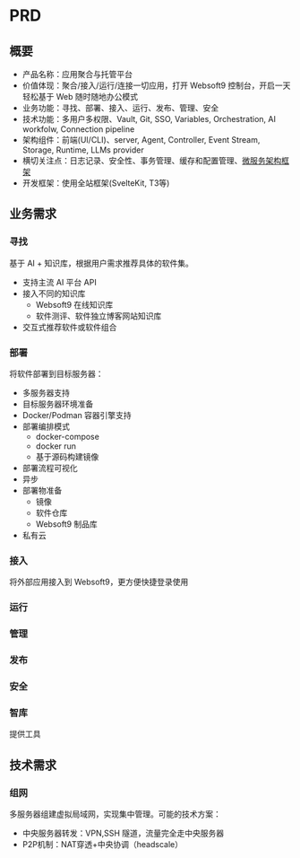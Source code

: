 # PRD

## 概要

- 产品名称：应用聚合与托管平台
- 价值体现：聚合/接入/运行/连接一切应用，打开 Websoft9 控制台，开启一天轻松基于 Web 随时随地办公模式
- 业务功能：寻找、部署、接入、运行、发布、管理、安全
- 技术功能：多用户多权限、Vault, Git, SSO, Variables, Orchestration, AI workfolw, Connection pipeline
- 架构组件：前端(UI/CLI)、server, Agent, Controller, Event Stream, Storage, Runtime, LLMs provider
- 横切关注点：日志记录、安全性、事务管理、缓存和配置管理、[微服务架构框架](https://microservices.io/)
- 开发框架：使用全站框架(SvelteKit, T3等)

## 业务需求

### 寻找

基于 AI + 知识库，根据用户需求推荐具体的软件集。

- 支持主流 AI 平台 API
- 接入不同的知识库
  - Websoft9 在线知识库
  - 软件测评、软件独立博客网站知识库
- 交互式推荐软件或软件组合

### 部署

将软件部署到目标服务器：

- 多服务器支持
- 目标服务器环境准备
- Docker/Podman 容器引擎支持
- 部署编排模式
  - docker-compose
  - docker run
  - 基于源码构建镜像
- 部署流程可视化
- 异步
- 部署物准备
  - 镜像
  - 软件仓库
  - Websoft9 制品库
- 私有云

### 接入

将外部应用接入到 Websoft9，更方便快捷登录使用

### 运行

### 管理

### 发布

### 安全

### 智库

提供工具

## 技术需求

### 组网

多服务器组建虚拟局域网，实现集中管理。可能的技术方案：
- 中央服务器转发：VPN,SSH 隧道，流量完全走中央服务器
- P2P机制：NAT穿透+中央协调（headscale）


